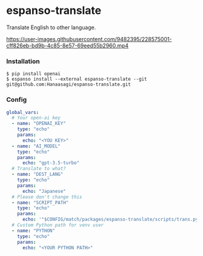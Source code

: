# espanso-translate

Translate English to other language.

https://user-images.githubusercontent.com/9482395/228575001-cff826eb-bd9b-4c85-8e57-69eed55b2960.mp4

### Installation

```
$ pip install openai
$ espanso install --external espanso-translate --git git@github.com:Hanaasagi/espanso-translate.git
```

### Config

```YAML
global_vars:
  # Your open-ai key
  - name: "OPENAI_KEY"
    type: "echo"
    params:
      echo: "<YOU KEY>"
  - name: "AI_MODEL"
    type: "echo"
    params:
      echo: "gpt-3.5-turbo"
  # Translate to what?
  - name: "DEST_LANG"
    type: "echo"
    params:
      echo: "Japanese"
  # Please don't change this
  - name: "SCRIPT_PATH"
    type: "echo"
    params:
      echo: '"$CONFIG/match/packages/espanso-translate/scripts/trans.py"'
  # Custom Python path for venv user
  - name: "PYTHON"
    type: "echo"
    params:
      echo: "<YOUR PYTHON PATH>"
```
